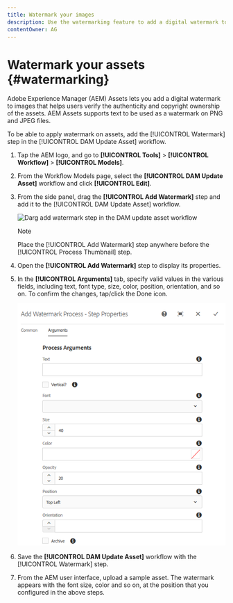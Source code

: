 ```yaml
---
title: Watermark your images
description: Use the watermarking feature to add a digital watermark to your PNG AND JPEG images.
contentOwner: AG
---
```


# Watermark your assets {#watermarking}

Adobe Experience Manager (AEM) Assets lets you add a digital watermark to images that helps users verify the authenticity and copyright ownership of the assets. AEM Assets supports text to be used as a watermark on PNG and JPEG files.

To be able to apply watermark on assets, add the [!UICONTROL Watermark] step in the [!UICONTROL DAM Update Asset] workflow.

1. Tap the AEM logo, and go to **[!UICONTROL Tools]** &gt; **[!UICONTROL Workflow]** &gt; **[!UICONTROL Models]**.
1. From the Workflow Models page, select the **[!UICONTROL DAM Update Asset]** workflow and click **[!UICONTROL Edit]**.  

1. From the side panel, drag the **[!UICONTROL Add Watermark]** step and add it to the [!UICONTROL DAM Update Asset] workflow.

   ![Darg add watermark step in the DAM update asset workflow](assets/add_watermark_step_aem_assets.png)

   >[!NOTE]
   >
   >Place the [!UICONTROL Add Watermark] step anywhere before the [!UICONTROL Process Thumbnail] step.

1. Open the **[!UICONTROL Add Watermark]** step to display its properties.
1. In the **[!UICONTROL Arguments]** tab, specify valid values in the various fields, including text, font type, size, color, position, orientation, and so on. To confirm the changes, tap/click the Done icon.

   ![Provide the arguments in the add watermark step in Assets](assets/arguments_add_watermark_aem_assets.png)

1. Save the **[!UICONTROL DAM Update Asset]** workflow with the [!UICONTROL Watermark] step.
1. From the AEM user interface, upload a sample asset. The watermark appears with the font size, color and so on, at the position that you configured in the above steps.
